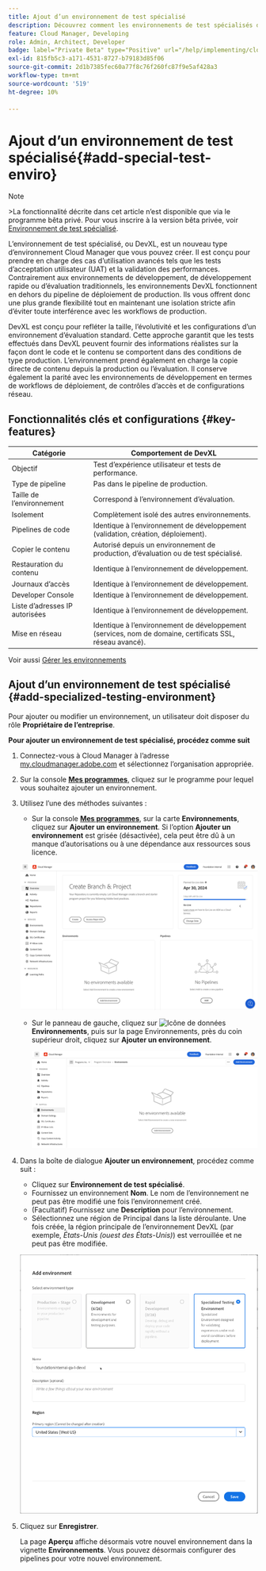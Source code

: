 ```yaml
---
title: Ajout d’un environnement de test spécialisé
description: Découvrez comment les environnements de test spécialisés dans Cloud Manager offrent un espace dédié pour valider les fonctionnalités dans des conditions de quasi-production, idéal pour les tests de contrainte et les contrôles avancés avant déploiement.
feature: Cloud Manager, Developing
role: Admin, Architect, Developer
badge: label="Private Beta" type="Positive" url="/help/implementing/cloud-manager/release-notes/current.md#gitlab-bitbucket"
exl-id: 815fb5c3-a171-4531-8727-b79183d85f06
source-git-commit: 2d1b7385fec60a77f8c76f260fc87f9e5af428a3
workflow-type: tm+mt
source-wordcount: '519'
ht-degree: 10%

---
```


# Ajout d’un environnement de test spécialisé{#add-special-test-enviro}

>[!NOTE]
>
>&#x200B;>La fonctionnalité décrite dans cet article n’est disponible que via le programme bêta privé. Pour vous inscrire à la version bêta privée, voir [Environnement de test spécialisé](/help/implementing/cloud-manager/release-notes/current.md#specialized-test-environment).

L’environnement de test spécialisé, ou DevXL, est un nouveau type d’environnement Cloud Manager que vous pouvez créer. Il est conçu pour prendre en charge des cas d’utilisation avancés tels que les tests d’acceptation utilisateur (UAT) et la validation des performances. Contrairement aux environnements de développement, de développement rapide ou d’évaluation traditionnels, les environnements DevXL fonctionnent en dehors du pipeline de déploiement de production. Ils vous offrent donc une plus grande flexibilité tout en maintenant une isolation stricte afin d’éviter toute interférence avec les workflows de production.

DevXL est conçu pour refléter la taille, l’évolutivité et les configurations d’un environnement d’évaluation standard. Cette approche garantit que les tests effectués dans DevXL peuvent fournir des informations réalistes sur la façon dont le code et le contenu se comportent dans des conditions de type production. L’environnement prend également en charge la copie directe de contenu depuis la production ou l’évaluation. Il conserve également la parité avec les environnements de développement en termes de workflows de déploiement, de contrôles d’accès et de configurations réseau.

## Fonctionnalités clés et configurations {#key-features}

| Catégorie | Comportement de DevXL |
| --- | --- |
| Objectif | Test d’expérience utilisateur et tests de performance. |
| Type de pipeline | Pas dans le pipeline de production. |
| Taille de l’environnement | Correspond à l’environnement d’évaluation. |
| Isolement | Complètement isolé des autres environnements. |
| Pipelines de code | Identique à l’environnement de développement (validation, création, déploiement). |
| Copier le contenu | Autorisé depuis un environnement de production, d’évaluation ou de test spécialisé. |
| Restauration du contenu | Identique à l’environnement de développement. |
| Journaux d’accès | Identique à l’environnement de développement. |
| Developer Console | Identique à l’environnement de développement. |
| Liste d’adresses IP autorisées | Identique à l’environnement de développement. |
| Mise en réseau | Identique à l’environnement de développement (services, nom de domaine, certificats SSL, réseau avancé). |

Voir aussi [Gérer les environnements](/help/implementing/cloud-manager/manage-environments.md)

## Ajout d’un environnement de test spécialisé {#add-specialized-testing-environment}

Pour ajouter ou modifier un environnement, un utilisateur doit disposer du rôle **Propriétaire de l’entreprise**.

**Pour ajouter un environnement de test spécialisé, procédez comme suit**

1. Connectez-vous à Cloud Manager à l’adresse [my.cloudmanager.adobe.com](https://my.cloudmanager.adobe.com/) et sélectionnez l’organisation appropriée.

1. Sur la console **[Mes programmes](/help/implementing/cloud-manager/navigation.md#my-programs)**, cliquez sur le programme pour lequel vous souhaitez ajouter un environnement.

1. Utilisez l’une des méthodes suivantes :

   * Sur la console **[Mes programmes](/help/implementing/cloud-manager/navigation.md#my-programs)**, sur la carte **Environnements**, cliquez sur **Ajouter un environnement**.
Si l’option **Ajouter un environnement** est grisée (désactivée), cela peut être dû à un manque d’autorisations ou à une dépendance aux ressources sous licence.

   ![Carte Environnements](assets/no-environments.png)

   * Sur le panneau de gauche, cliquez sur ![Icône de données](https://spectrum.adobe.com/static/icons/workflow_18/Smock_Data_18_N.svg) **Environnements**, puis sur la page Environnements, près du coin supérieur droit, cliquez sur **Ajouter un environnement**.

     ![Onglet Environnements](assets/environments-tab.png)

1. Dans la boîte de dialogue **Ajouter un environnement**, procédez comme suit :

   * Cliquez sur **Environnement de test spécialisé**.
   * Fournissez un environnement **Nom**. Le nom de l’environnement ne peut pas être modifié une fois l’environnement créé.
   * (Facultatif) Fournissez une **Description** pour l’environnement.
   * Sélectionnez une région de Principal **&#x200B;**&#x200B;dans la liste déroulante. Une fois créée, la région principale de l’environnement DevXL (par exemple, *États-Unis (ouest des États-Unis)*) est verrouillée et ne peut pas être modifiée.

   ![Boîte de dialogue Ajouter un environnement avec le bouton radio Environnement de test spécialisé sélectionné](assets/specialized-test-environment.png)

1. Cliquez sur **Enregistrer**.

   La page **Aperçu** affiche désormais votre nouvel environnement dans la vignette **Environnements**. Vous pouvez désormais configurer des pipelines pour votre nouvel environnement.
